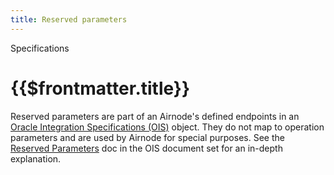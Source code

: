 ```yaml
---
title: Reserved parameters
---
```


<TitleSpan>Specifications</TitleSpan>

# {{$frontmatter.title}}

<VersionWarning/>

<!--TocHeader /> <TOC class="table-of-contents" :include-level="[2,4]" /-->

Reserved parameters are part of an Airnode's defined endpoints in an
[Oracle Integration Specifications (OIS)](/ois/v1.0.0/) object. They do not map
to operation parameters and are used by Airnode for special purposes. See the
[Reserved Parameters](/ois/v1.0.0/reserved-parameters.md) doc in the OIS
document set for an in-depth explanation.
